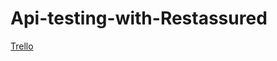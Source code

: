 # Api-testing-with-Restassured
[Trello](https://trello.com/b/BLtnOIle/tf-rest-assured-danilo-torquato)
